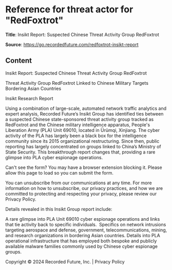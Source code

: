 # Reference for threat actor for "RedFoxtrot"

**Title**: Insikt Report: Suspected Chinese Threat Activity Group RedFoxtrot

**Source**: https://go.recordedfuture.com/redfoxtrot-insikt-report

## Content






Insikt Report: Suspected Chinese Threat Activity Group RedFoxtrot















































Threat Activity Group RedFoxtrot Linked to Chinese Military Targets Bordering Asian Countries

Insikt Research Report


Using a combination of large-scale, automated network traffic analytics and expert analysis, Recorded Future’s Insikt Group has identified ties between a suspected Chinese state-sponsored threat activity group tracked as RedFoxtrot and the Chinese military intelligence apparatus, People's Liberation Army (PLA) Unit 69010, located in Ürümqi, Xinjiang. The cyber activity of the PLA has largely been a black box for the intelligence community since its 2015 organizational restructuring. Since then, public reporting has largely concentrated on groups linked to China’s Ministry of State Security. This breakthrough report changes that, providing a rare glimpse into PLA cyber espionage operations.






Can't see the form? You may have a browser extension blocking it. Please allow this page to load so you can submit the form.





You can unsubscribe from our communications at any time. For more information on how to unsubscribe, our privacy practices, and how we are committed to protecting and respecting your privacy, please review our Privacy Policy.









Details revealed in this Insikt Group report include:



A rare glimpse into PLA Unit 69010 cyber espionage operations and links that tie activity back to specific individuals. 
Specifics on network intrusions targeting aerospace and defense, government, telecommunications, mining, and research organizations in bordering Asian countries.
Details into PLA operational infrastructure that has employed both bespoke and publicly available malware families commonly used by Chinese cyber espionage groups.























Copyright © 2024 Recorded Future, Inc. | Privacy Policy


































